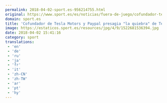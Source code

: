 ```yaml
---
permalink: 2018-04-02-sport.es-956214755.html
original: https://www.sport.es/es/noticias/fuera-de-juego/cofundador-tesla-motors-paypal-presagia-quiebra-tesla-6729799?utm_source=rss-noticias&utm_medium=feed&utm_campaign=fuera-de-juego
domain: sport.es
title: 'Cofundador de Tesla Motors y Paypal presagia "la quiebra" de Tesla'
image: https://estaticos.sport.es/resources/jpg/4/9/1522681536394.jpg
date: 2018-04-02 15:41:16
category: sport
translations: 
 - 'en'
 - 'de'
 - 'ru'
 - 'ja'
 - 'fr'
 - 'it'
 - 'zh-CN'
 - 'zh-TW'
 - 'ar'
 - 'pt'
 - 'hy'
---
```



